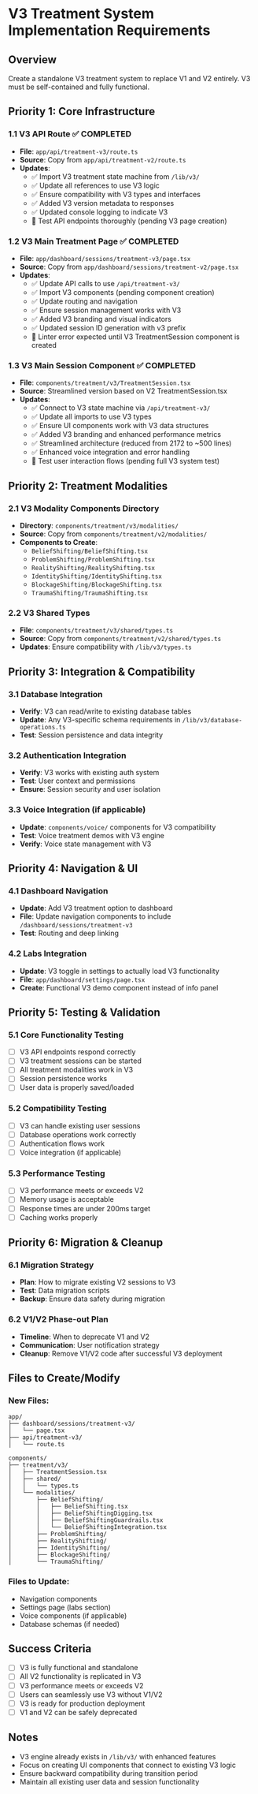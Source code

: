# V3 Treatment System Implementation Requirements

## Overview
Create a standalone V3 treatment system to replace V1 and V2 entirely. V3 must be self-contained and fully functional.

## Priority 1: Core Infrastructure

### 1.1 V3 API Route ✅ COMPLETED
- **File**: `app/api/treatment-v3/route.ts`
- **Source**: Copy from `app/api/treatment-v2/route.ts`
- **Updates**: 
  - ✅ Import V3 treatment state machine from `/lib/v3/`
  - ✅ Update all references to use V3 logic
  - ✅ Ensure compatibility with V3 types and interfaces
  - ✅ Added V3 version metadata to responses
  - ✅ Updated console logging to indicate V3
  - 🔄 Test API endpoints thoroughly (pending V3 page creation)

### 1.2 V3 Main Treatment Page ✅ COMPLETED
- **File**: `app/dashboard/sessions/treatment-v3/page.tsx`
- **Source**: Copy from `app/dashboard/sessions/treatment-v2/page.tsx`
- **Updates**:
  - ✅ Update API calls to use `/api/treatment-v3/`
  - ✅ Import V3 components (pending component creation)
  - ✅ Update routing and navigation
  - ✅ Ensure session management works with V3
  - ✅ Added V3 branding and visual indicators
  - ✅ Updated session ID generation with v3 prefix
  - 🔄 Linter error expected until V3 TreatmentSession component is created

### 1.3 V3 Main Session Component ✅ COMPLETED
- **File**: `components/treatment/v3/TreatmentSession.tsx`
- **Source**: Streamlined version based on V2 TreatmentSession.tsx
- **Updates**:
  - ✅ Connect to V3 state machine via `/api/treatment-v3/`
  - ✅ Update all imports to use V3 types
  - ✅ Ensure UI components work with V3 data structures
  - ✅ Added V3 branding and enhanced performance metrics
  - ✅ Streamlined architecture (reduced from 2172 to ~500 lines)
  - ✅ Enhanced voice integration and error handling
  - 🔄 Test user interaction flows (pending full V3 system test)

## Priority 2: Treatment Modalities

### 2.1 V3 Modality Components Directory
- **Directory**: `components/treatment/v3/modalities/`
- **Source**: Copy from `components/treatment/v2/modalities/`
- **Components to Create**:
  - `BeliefShifting/BeliefShifting.tsx`
  - `ProblemShifting/ProblemShifting.tsx`
  - `RealityShifting/RealityShifting.tsx`
  - `IdentityShifting/IdentityShifting.tsx`
  - `BlockageShifting/BlockageShifting.tsx`
  - `TraumaShifting/TraumaShifting.tsx`

### 2.2 V3 Shared Types
- **File**: `components/treatment/v3/shared/types.ts`
- **Source**: Copy from `components/treatment/v2/shared/types.ts`
- **Updates**: Ensure compatibility with `/lib/v3/types.ts`

## Priority 3: Integration & Compatibility

### 3.1 Database Integration
- **Verify**: V3 can read/write to existing database tables
- **Update**: Any V3-specific schema requirements in `/lib/v3/database-operations.ts`
- **Test**: Session persistence and data integrity

### 3.2 Authentication Integration
- **Verify**: V3 works with existing auth system
- **Test**: User context and permissions
- **Ensure**: Session security and user isolation

### 3.3 Voice Integration (if applicable)
- **Update**: `components/voice/` components for V3 compatibility
- **Test**: Voice treatment demos with V3 engine
- **Verify**: Voice state management with V3

## Priority 4: Navigation & UI

### 4.1 Dashboard Navigation
- **Update**: Add V3 treatment option to dashboard
- **File**: Update navigation components to include `/dashboard/sessions/treatment-v3`
- **Test**: Routing and deep linking

### 4.2 Labs Integration
- **Update**: V3 toggle in settings to actually load V3 functionality
- **File**: `app/dashboard/settings/page.tsx`
- **Create**: Functional V3 demo component instead of info panel

## Priority 5: Testing & Validation

### 5.1 Core Functionality Testing
- [ ] V3 API endpoints respond correctly
- [ ] V3 treatment sessions can be started
- [ ] All treatment modalities work in V3
- [ ] Session persistence works
- [ ] User data is properly saved/loaded

### 5.2 Compatibility Testing
- [ ] V3 can handle existing user sessions
- [ ] Database operations work correctly
- [ ] Authentication flows work
- [ ] Voice integration (if applicable)

### 5.3 Performance Testing
- [ ] V3 performance meets or exceeds V2
- [ ] Memory usage is acceptable
- [ ] Response times are under 200ms target
- [ ] Caching works properly

## Priority 6: Migration & Cleanup

### 6.1 Migration Strategy
- **Plan**: How to migrate existing V2 sessions to V3
- **Test**: Data migration scripts
- **Backup**: Ensure data safety during migration

### 6.2 V1/V2 Phase-out Plan
- **Timeline**: When to deprecate V1 and V2
- **Communication**: User notification strategy
- **Cleanup**: Remove V1/V2 code after successful V3 deployment

## Files to Create/Modify

### New Files:
```
app/
├── dashboard/sessions/treatment-v3/
│   └── page.tsx
├── api/treatment-v3/
│   └── route.ts

components/
├── treatment/v3/
│   ├── TreatmentSession.tsx
│   ├── shared/
│   │   └── types.ts
│   └── modalities/
│       ├── BeliefShifting/
│       │   ├── BeliefShifting.tsx
│       │   ├── BeliefShiftingDigging.tsx
│       │   ├── BeliefShiftingGuardrails.tsx
│       │   └── BeliefShiftingIntegration.tsx
│       ├── ProblemShifting/
│       ├── RealityShifting/
│       ├── IdentityShifting/
│       ├── BlockageShifting/
│       └── TraumaShifting/
```

### Files to Update:
- Navigation components
- Settings page (labs section)
- Voice components (if applicable)
- Database schemas (if needed)

## Success Criteria
- [ ] V3 is fully functional and standalone
- [ ] All V2 functionality is replicated in V3
- [ ] V3 performance meets or exceeds V2
- [ ] Users can seamlessly use V3 without V1/V2
- [ ] V3 is ready for production deployment
- [ ] V1 and V2 can be safely deprecated

## Notes
- V3 engine already exists in `/lib/v3/` with enhanced features
- Focus on creating UI components that connect to existing V3 logic
- Ensure backward compatibility during transition period
- Maintain all existing user data and session functionality 